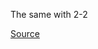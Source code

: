 The same with 2-2

[Source](https://lightning.ai/docs/pytorch/stable/common/checkpointing_basic.html)